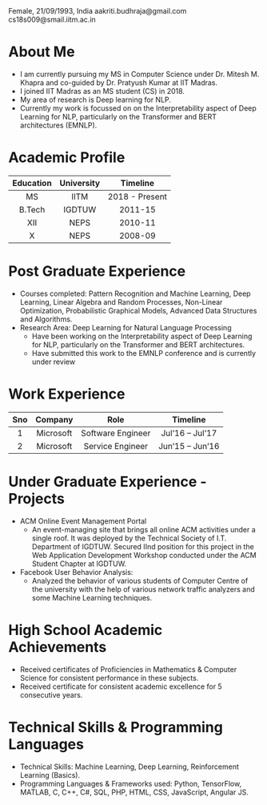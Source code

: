 <head>
 <title> Aakriti Budhraja </title>
 <span> Female, 21/09/1993, India </span>
 <span> aakriti.budhraja@gmail.com </span>
 <span> cs18s009@smail.iitm.ac.in </span>
</head>

# About Me
* I am currently pursuing my MS in Computer Science under Dr. Mitesh M. Khapra and co-guided by Dr. Pratyush Kumar at IIT Madras.
* I joined IIT Madras as an MS student (CS) in 2018.
* My area of research is Deep learning for NLP.
* Currently my work is focussed on  on the Interpretability aspect of Deep Learning for NLP, particularly on the Transformer and BERT architectures (EMNLP).

# Academic Profile

| Education   | University   | Timeline   | 
| :-------------: | :-------------: | :-------------: |
| MS      | IITM | 2018 - Present |
| B.Tech      | IGDTUW      | 2011-15 |
| XII | NEPS      | 2010-11 |
| X   | NEPS   | 2008-09 |

# Post Graduate Experience
* Courses completed: Pattern Recognition and Machine Learning, Deep Learning, Linear Algebra and Random Processes, Non-Linear Optimization, Probabilistic Graphical Models, Advanced Data Structures and Algorithms.
* Research Area: Deep Learning for Natural Language Processing
  * Have been working on the Interpretability aspect of Deep Learning for NLP, particularly on the Transformer and BERT architectures.
  * Have submitted this work to the EMNLP conference and is currently under review

# Work Experience

| Sno   | Company   | Role   | Timeline   |
| :-------------: | :-------------: | :-------------: | :-------------: |
| 1   | Microsoft   | Software Engineer    | Jul’16 – Jul’17   |
| 2   | Microsoft   | Service Engineer   | Jun’15 – Jun’16   |

# Under Graduate Experience - Projects
* ACM Online Event Management Portal
  * An event-managing site that brings all online ACM activities under a single roof. It was deployed by the Technical Society of I.T. Department of IGDTUW. Secured IInd position for this project in the Web Application Development Workshop conducted under the ACM Student Chapter at IGDTUW.
* Facebook User Behavior Analysis:
  * Analyzed the behavior of various students of Computer Centre of the university with the help of various network traffic analyzers and some Machine Learning techniques.

# High School Academic Achievements
* Received certificates of Proficiencies in Mathematics & Computer Science for consistent performance in these subjects.
* Received certificate for consistent academic excellence for 5 consecutive years.

# Technical Skills & Programming Languages
* Technical Skills: Machine Learning, Deep Learning, Reinforcement Learning (Basics).
* Programming Languages & Frameworks used: Python, TensorFlow, MATLAB, C, C++, C#, SQL, PHP, HTML, CSS, JavaScript, Angular JS.
